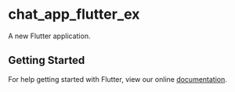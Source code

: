 # chat_app_flutter_ex

A new Flutter application.

## Getting Started

For help getting started with Flutter, view our online
[documentation](https://flutter.io/).

